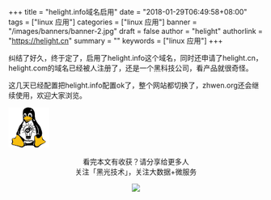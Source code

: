 +++
title = "helight.info域名启用"
date = "2018-01-29T06:49:58+08:00"
tags = ["linux 应用"]
categories = ["linux 应用"]
banner = "/images/banners/banner-2.jpg"
draft = false
author = "helight"
authorlink = "https://helight.cn"
summary = ""
keywords = ["linux 应用"]
+++

纠结了好久，终于定了，启用了helight.info这个域名，同时还申请了helight.cn，helight.com的域名已经被人注册了，还是一个黑科技公司，看产品就很奇怪。

这几天已经配置把helight.info配置ok了，整个网站都切换了，zhwen.org还会继续使用，欢迎大家浏览。

<!--more-->
![](../../imgs/2018/01/helight001-e1516850491169.png)

<center> 
看完本文有收获？请分享给更多人 <br> 关注「黑光技术」，关注大数据+微服务 <br> 

![](/images/qrcode_helight_tech.jpg) 
</center>
